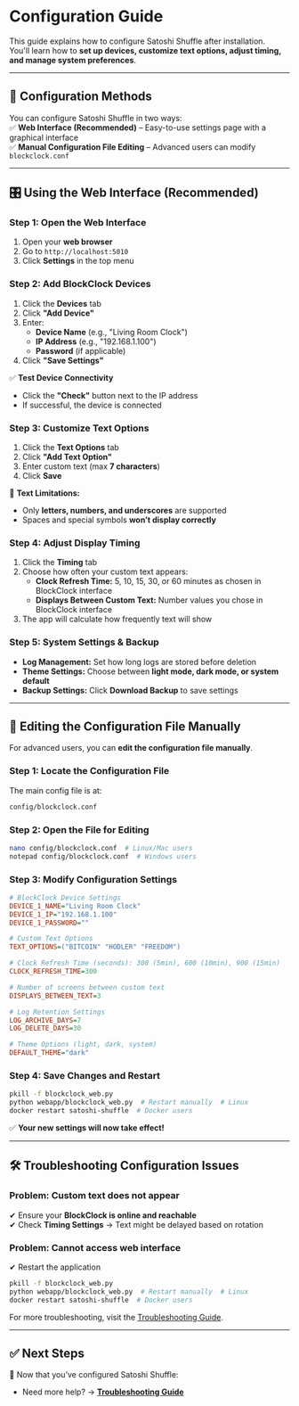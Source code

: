 # Configuration Guide

This guide explains how to configure Satoshi Shuffle after installation.  
You'll learn how to **set up devices, customize text options, adjust timing, and manage system preferences**.

---

## 📌 Configuration Methods

You can configure Satoshi Shuffle in two ways:  
✅ **Web Interface (Recommended)** – Easy-to-use settings page with a graphical interface  
✅ **Manual Configuration File Editing** – Advanced users can modify `blockclock.conf`  

---

## 🎛 Using the Web Interface (Recommended)

### Step 1: Open the Web Interface  

1. Open your **web browser**  
2. Go to `http://localhost:5010`  
3. Click **Settings** in the top menu  

### Step 2: Add BlockClock Devices  

1. Click the **Devices** tab  
2. Click **"Add Device"**  
3. Enter:  
   - **Device Name** (e.g., "Living Room Clock")  
   - **IP Address** (e.g., "192.168.1.100")  
   - **Password** (if applicable)  
4. Click **"Save Settings"**  

✅ **Test Device Connectivity**  
- Click the **"Check"** button next to the IP address  
- If successful, the device is connected  

### Step 3: Customize Text Options  

1. Click the **Text Options** tab  
2. Click **"Add Text Option"**  
3. Enter custom text (max **7 characters**)  
4. Click **Save**  

🛑 **Text Limitations:**  
- Only **letters, numbers, and underscores** are supported  
- Spaces and special symbols **won’t display correctly**  

### Step 4: Adjust Display Timing  

1. Click the **Timing** tab  
2. Choose how often your custom text appears:  
   - **Clock Refresh Time:** 5, 10, 15, 30, or 60 minutes as chosen in BlockClock interface  
   - **Displays Between Custom Text:** Number values you chose in BlockClock interface   
3. The app will calculate how frequently text will show  

### Step 5: System Settings & Backup  

- **Log Management:** Set how long logs are stored before deletion  
- **Theme Settings:** Choose between **light mode, dark mode, or system default**  
- **Backup Settings:** Click **Download Backup** to save settings  

---

## 📝 Editing the Configuration File Manually

For advanced users, you can **edit the configuration file manually**.

### Step 1: Locate the Configuration File  
The main config file is at:  
```bash
config/blockclock.conf
```

### Step 2: Open the File for Editing  
```bash
nano config/blockclock.conf  # Linux/Mac users
notepad config/blockclock.conf  # Windows users
```

### Step 3: Modify Configuration Settings  
```ini
# BlockClock Device Settings
DEVICE_1_NAME="Living Room Clock"
DEVICE_1_IP="192.168.1.100"
DEVICE_1_PASSWORD=""

# Custom Text Options
TEXT_OPTIONS=("BITCOIN" "HODLER" "FREEDOM")

# Clock Refresh Time (seconds): 300 (5min), 600 (10min), 900 (15min)
CLOCK_REFRESH_TIME=300

# Number of screens between custom text
DISPLAYS_BETWEEN_TEXT=3

# Log Retention Settings
LOG_ARCHIVE_DAYS=7
LOG_DELETE_DAYS=30

# Theme Options (light, dark, system)
DEFAULT_THEME="dark"
```

### Step 4: Save Changes and Restart  
```bash
pkill -f blockclock_web.py
python webapp/blockclock_web.py  # Restart manually  # Linux
docker restart satoshi-shuffle  # Docker users
```

✅ **Your new settings will now take effect!**  

---

## 🛠 Troubleshooting Configuration Issues

### **Problem: Custom text does not appear**  
✔ Ensure your **BlockClock is online and reachable**  
✔ Check **Timing Settings** → Text might be delayed based on rotation  

### **Problem: Cannot access web interface**  
✔ Restart the application  
```bash
pkill -f blockclock_web.py
python webapp/blockclock_web.py  # Restart manually  # Linux
docker restart satoshi-shuffle  # Docker users
```

For more troubleshooting, visit the [Troubleshooting Guide](troubleshooting.md).

---

## ✅ Next Steps

🚀 Now that you’ve configured Satoshi Shuffle:  
- Need more help? → **[Troubleshooting Guide](docs/troubleshooting.md)**  
